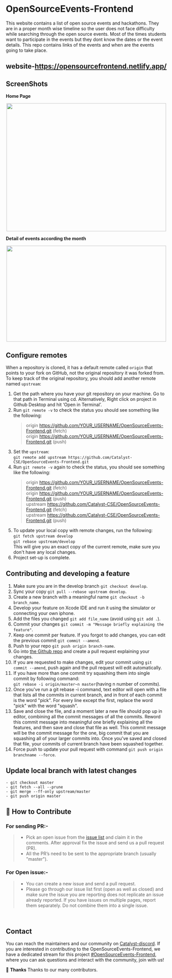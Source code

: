 # OpenSourceEvents-Frontend

This website contains a list of open source events and hackathons. They are in a proper month wise timeline so the user does not face difficulty while searching through the open source events. Most of the times students want to participate in the events but they dont know the dates or the event details. This repo contains links of the events and when are the events going to take place.<br/>

## website-https://opensourcefrontend.netlify.app/

## ScreenShots

**Home Page**

<p align="center">
<img src="https://user-images.githubusercontent.com/56690856/82825139-48c8fa00-9ec8-11ea-8b80-a9c9de71a2bd.jpg" width="500" height="400">
 </p>

**Detail of events according the month**

<p align="center">
<img src="https://user-images.githubusercontent.com/56690856/82825733-5df25880-9ec9-11ea-8cd2-6c6a0ef112e2.png" width="500" height="300">
 </p>

## Configure remotes

When a repository is cloned, it has a default remote called `origin` that points to your fork on GitHub, not the original repository it was forked from. To keep track of the original repository, you should add another remote named `upstream`:<br />

1. Get the path where you have your git repository on your machine. Go to that path in Terminal using cd. Alternatively, Right click on project in Github Desktop and hit ‘Open in Terminal’.<br />
2. Run `git remote -v` to check the status you should see something like the following:<br />
   > origin https://github.com/YOUR_USERNAME/OpenSourceEvents-Frontend.git (fetch)<br />
   > origin https://github.com/YOUR_USERNAME/OpenSourceEvents-Frontend.git (push)<br />
3. Set the `upstream`:<br />
   `git remote add upstream https://github.com/Catalyst-CSE/OpenSourceEvents-Frontend.git`<br />
4. Run `git remote -v` again to check the status, you should see something like the following:<br />
   > origin https://github.com/YOUR_USERNAME/OpenSourceEvents-Frontend.git (fetch)<br />
   > origin https://github.com/YOUR_USERNAME/OpenSourceEvents-Frontend.git (push)<br />
   > upstream https://github.com/Catalyst-CSE/OpenSourceEvents-Frontend.git (fetch)<br />
   > upstream https://github.com/Catalyst-CSE/OpenSourceEvents-Frontend.git (push)<br />
5. To update your local copy with remote changes, run the following:<br />
   `git fetch upstream develop`<br />
   `git rebase upstream/develop`<br />
   This will give you an exact copy of the current remote, make sure you don't have any local changes.<br />
6. Project set-up is complete.

## Contributing and developing a feature

1. Make sure you are in the develop branch `git checkout develop`.<br />
2. Sync your copy `git pull --rebase upstream develop`.<br />
3. Create a new branch with a meaningful name `git checkout -b branch_name`.<br />
4. Develop your feature on Xcode IDE and run it using the simulator or connecting your own iphone.<br />
5. Add the files you changed `git add file_name` (avoid using `git add .`).<br />
6. Commit your changes `git commit -m "Message briefly explaining the feature"`.<br />
7. Keep one commit per feature. If you forgot to add changes, you can edit the previous commit `git commit --amend`.<br />
8. Push to your repo `git push origin branch-name`.<br />
9. Go into [the Github repo](https://github.com/Catalyst-SMVD/OpenSourceEvents-Frontend) and create a pull request explaining your changes.<br />
10. If you are requested to make changes, edit your commit using `git commit --amend`, push again and the pull request will edit automatically.<br />
11. If you have more than one commit try squashing them into single commit by following command:<br />
    `git rebase -i origin/master~n master`(having n number of commits).<br />
12. Once you've run a git rebase -i command, text editor will open with a file that lists all the commits in current branch, and in front of each commit is the word "pick". For every line except the first, replace the word "pick" with the word "squash".<br />
13. Save and close the file, and a moment later a new file should pop up in editor, combining all the commit messages of all the commits. Reword this commit message into meaningful one briefly explaining all the features, and then save and close that file as well. This commit message will be the commit message for the one, big commit that you are squashing all of your larger commits into. Once you've saved and closed that file, your commits of current branch have been squashed together.<br />
14. Force push to update your pull request with command `git push origin branchname --force`.<br/>

## Update local branch with latest changes

```
- git checkout master
- git fetch --all --prune
- git merge --ff-only upstream/master
- git push origin master
```

## 🤝 How to Contribute

### For sending PR:-

> - Pick an open issue from the [issue list](https://github.com/Catalyst-SMVD/OpenSourceEvents-Frontend/issues) and claim it in the comments. After approval fix the issue and send us a pull request (PR).
> - All the PR’s need to be sent to the appropriate branch (usually "master").

### For Open issue:-

> - You can create a new issue and send a pull request.
> - Please go through our issue list first (open as well as closed) and make sure the issue you are reporting does not replicate an issue already reported. If you have issues on multiple pages, report them separately. Do not combine them into a single issue.

<br>

## Contact

You can reach the maintainers and our community on [Catalyst-discord](https://discord.gg/dHtDhHa). If you are interested in contributing to the OpenSourceEvents-Frontend, we have a dedicated stream for this project [#OpenSourceEvents-Frontend](https://discord.gg/9wmvkGW), where you can ask questions and interact with the community, join with us!

💜 **Thanks**
Thanks to our many contributors.
